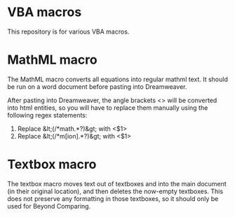 # VBA macros

This repository is for various VBA macros.

# MathML macro
The MathML macro converts all equations into regular mathml text. It should be run on a word document before pasting into Dreamweaver.

After pasting into Dreamweaver, the angle brackets <> will be converted into html entities, so you will have to replace them manually using the following regex statements:
1. Replace &amp;lt;(/&ast;math.&ast;?)&amp;gt; with &lt;$1&gt;
2. Replace &amp;lt;(/&ast;m[ion].&ast;?)&amp;gt; with &lt;$1&gt;

# Textbox macro
The textbox macro moves text out of textboxes and into the main document (in their original location), and then deletes the now-empty textboxes. This does not preserve any formatting in those textboxes, so it should only be used for Beyond Comparing.
